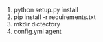

1. python setup.py install
2. pip install -r requirements.txt
3. mkdir dictectory
4. config.yml agent